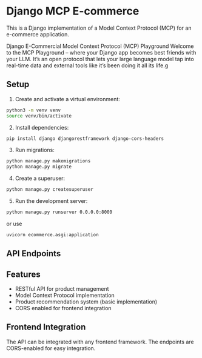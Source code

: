 # Django MCP E-commerce

This is a Django implementation of a Model Context Protocol (MCP) for an e-commerce application.

Django E-Commercial Model Context Protocol (MCP) Playground Welcome to the MCP Playground – where your Django app becomes best friends with your LLM. It’s an open protocol that lets your large language model tap into real-time data and external tools like it’s been doing it all its life.g

## Setup

1. Create and activate a virtual environment:
```bash
python3 -m venv venv
source venv/bin/activate
```

2. Install dependencies:
```bash
pip install django djangorestframework django-cors-headers
```

3. Run migrations:
```bash
python manage.py makemigrations
python manage.py migrate
```

4. Create a superuser:
```bash
python manage.py createsuperuser
```

5. Run the development server:
```bash
python manage.py runserver 0.0.0.0:8000
```

or use 
```bash
uvicorn ecommerce.asgi:application

```

## API Endpoints



## Features

- RESTful API for product management
- Model Context Protocol implementation
- Product recommendation system (basic implementation)
- CORS enabled for frontend integration

## Frontend Integration

The API can be integrated with any frontend framework. The endpoints are CORS-enabled for easy integration. 


